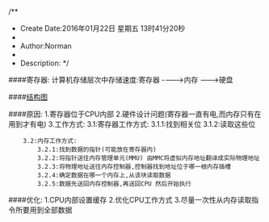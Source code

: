 /**
* Create Date:2016年01月22日 星期五 13时41分20秒
* 
* Author:Norman
* 
* Description: 
*/

####寄存器:
    计算机存储层次中存储速度:寄存器 ---->内存 --->硬盘

####[结构图](./register.jpg)

####原因:
    1.寄存器位于CPU内部
    2.硬件设计问题(寄存器一直有电,而内存只有在用到才有电)
    3.工作方式:
        3.1:寄存器工作方式:
            3.1.1:找到相关位
            3.1.2:读取这些位

        3.2:内存工作方式:
            3.2.1:找到数据的指针(可能放在寄存器内)
            3.2.2:将指针送往内存管理单元(MMU) 由MMC将虚拟内存地址翻译成实际物理地址
            3.2.3:将物理地址送往内存控制器,控制器找到地址位于哪一根内存插槽
            3.2.4:确定数据在哪一个内存上,从该块读取数据
            3.2.5:数据先送回内存控制器,再送回CPU 然后开始执行

####优化:
    1.CPU内部设置缓存
    2.优化CPU工作方式
    3.尽量一次性从内存读取指令所要用到全部数据

